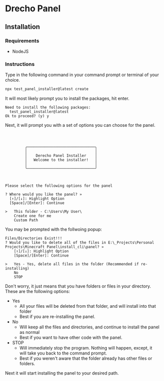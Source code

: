 # Drecho Panel

## Installation
### Requirements
- NodeJS

### Instructions
Type in the following command in your command prompt or terminal of your choice.
```sh
npx test_panel_installer@latest create
```

It will most likely prompt you to install the packages, hit enter.
```
Need to install the following packages:
  test_panel_installer@latest
Ok to proceed? (y) y
```

Next, it will prompt you with a set of options you can choose for the panel.
```



         ╭───────────────────────────────╮
         │                               │
         │    Derecho Panel Installer    │
         │   Welcome to the installer!   │
         │                               │
         ╰───────────────────────────────╯



Please select the following options for the panel

? Where would you like the panel? »
  [↑]/[↓]: Highlight Option
  [Space]/[Enter]: Continue

>   This folder - C:\Users\My User\
    Create one for me
    Custom Path
```

You may be prompted with the follwoing popup:
```
Files/Directories Exist!!!
? Would you like to delete all of the files in E:\_Projects\Personal Projects\Minecraft Panel\install_cli\panel? » 
    [↑]/[↓]: Highlight Option
    [Space]/[Enter]: Continue
  
>   Yes - Yes, delete all files in the folder (Recommended if re-installing)
    No
    STOP
```
Don't worry, it just means that you have folders or files in your directory.
These are the following options:
- Yes
  - All your files will be deleted from that folder, and will install into that folder
  - Best if you are re-installing the panel.
- No
  - Will keep all the files and directories, and continue to install the panel as normal
  - Best if you want to have other code with the panel.
- STOP
  - Will immediately stop the program. Nothing will happen, except, it will take you back to the command prompt. 
  - Best if you weren't aware that the folder already has other files or folders.

Next it will start installing the panel to your desired path.
